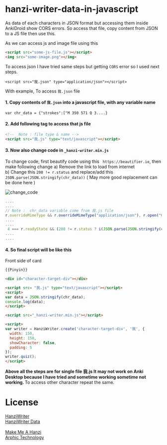 # hanzi-writer-data-in-javascript
 As data of each characters in JSON format but accessing them inside AnkiDroid show CORS errors. So access that file, copy content from JSON to a JS file then use this.
 
As we can access js and image file using this
```html
<script src="some-js-file.js"></script>
<img src="some-image.png"></img>
```

To access json 
I have tried same steps but getting ```CORS``` error so I used next steps.
```
<script src="我.json" type="application/json"></script>
```

With example,
To access ```我.json``` file 

#### 1. Copy contents of ```我.json``` into a javascript file, with any variable name
```
var chr_data = {"strokes":["M 350 571 Q 3....}
```
#### 2. Add following tag to access that js file
```html
<!--  Note : file type & name -->
<script src="我.js" type="text/javascript"></script>
```

#### 3. Now also change code in ```_hanzi-writer.min.js```

To change code, first beautify code using this ``` https://beautifier.io```, then make following change
a) Remove the link to load from internet  
b) Change this ``` 200 != r.status ``` and replace/add this ```JSON.parse(JSON.stringify(chr_data))```
( May more good replacement can be done here )

![change_code](https://user-images.githubusercontent.com/12841290/83772020-804c5900-a6b5-11ea-9c0a-59b8ae7a45e0.PNG)

```javascript
....
....
// Note :  chr_data variable come from 我.js file
r.overrideMimeType && r.overrideMimeType("application/json"), r.open("GET", "", !0), r.onerror = function(t) {
....
....
 4 === r.readyState && (200 != r.status ? i(JSON.parse(JSON.stringify(chr_data))) : 0 !== r.status && n && n(r))
....
....

```
#### 4. So final script will be like this
Front side of card
```html
{{Pinyin}}

<div id="character-target-div"></div>

<script src= "我.js" type="text/javascript"></script>
<script>
var data = JSON.stringify(chr_data);
console.log(data);
</script>

<script src="_hanzi-writer.min.js"></script>

<script>
var writer = HanziWriter.create('character-target-div', '我', {
  width: 150,
  height: 150,
  showCharacter: false,
  padding: 5
});
writer.quiz();
</script>
```

<b>Above all the steps are for single file 我.js 
It may not work on Anki Desktop because I have tried and sometime working sometime not working.
</b>
To access other character repeat the same.

# License

[HanziWriter](https://github.com/chanind/hanzi-writer)
<br>[HanziWriter Data](https://github.com/chanind/hanzi-writer-data)
<br>
<br>[Make Me A Hanzi](https://github.com/skishore/makemeahanzi)
<br>[Arphic Technology](https://raw.githubusercontent.com/chanind/hanzi-writer-data/master/ARPHICPL.TXT)
